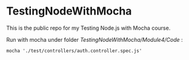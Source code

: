 # TestingNodeWithMocha
This is the public repo for my Testing Node.js with Mocha course.

Run with mocha under folder _TestingNodeWithMocha/Module4/Code_ :

`mocha './test/controllers/auth.controller.spec.js'`